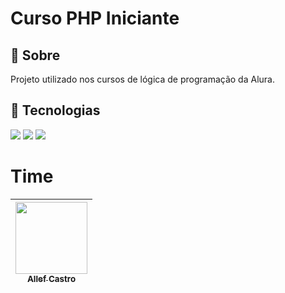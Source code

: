 <h1>Curso PHP Iniciante</h1>

<h2>🔖 Sobre</h2>
<p>Projeto utilizado nos cursos de lógica de programação da Alura.</p>

## 🚀 Tecnologias
<div>
  <img src="https://img.shields.io/badge/HTML-239120?style=for-the-badge&logo=html5&logoColor=white">
  <img src="https://img.shields.io/badge/CSS-239120?&style=for-the-badge&logo=css3&logoColor=white">
  <img src="https://img.shields.io/badge/php-4F5B93?&style=for-the-badge&logo=PHP&logoColor=white">
</div>

# Time

|[<img loading="lazy" src="https://avatars.githubusercontent.com/u/67397546?v=4" width=115><br><sub>Allef Castro</sub>](https://github.com/AllefCastroPimentel)|
| :---: |
